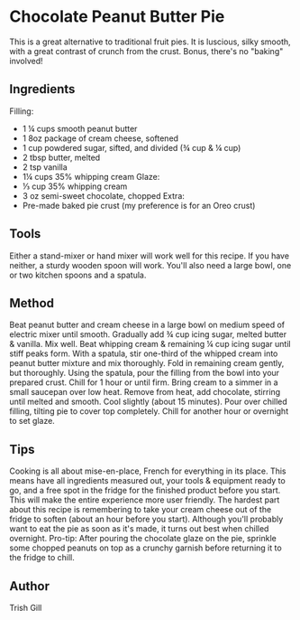 # Chocolate Peanut Butter Pie

This is a great alternative to traditional fruit pies. It is luscious, silky smooth, with a great contrast of crunch from the crust. Bonus, there's no "baking" involved!

## Ingredients

Filling:
- 1 ¼ cups smooth peanut butter
- 1 8oz package of cream cheese, softened
- 1 cup powdered sugar, sifted, and divided (¾ cup & ¼ cup)
- 2 tbsp butter, melted
- 2 tsp vanilla
- 1¼ cups 35% whipping cream 
Glaze:
- ⅓ cup 35% whipping cream
- 3 oz semi-sweet chocolate, chopped
Extra:
- Pre-made baked pie crust (my preference is for an Oreo crust)


## Tools

Either a stand-mixer or hand mixer will work well for this recipe. If you have neither, a sturdy wooden spoon will work. You'll also need a large bowl, one or two kitchen spoons and a spatula.

## Method

Beat peanut butter and cream cheese in a large bowl on medium speed of electric mixer until smooth.  Gradually add ¾ cup icing sugar, melted butter & vanilla. Mix well. Beat whipping cream & remaining ¼ cup icing sugar until stiff peaks form. With a spatula, stir one-third of the whipped cream into peanut butter mixture and mix thoroughly. Fold in remaining cream gently, but thoroughly.  Using the spatula, pour the filling from the bowl into your prepared crust.  Chill for 1 hour or until firm.
Bring cream to a simmer in a small saucepan over low heat.  Remove from heat, add chocolate, stirring until melted and smooth.  Cool slightly (about 15 minutes).  Pour over chilled filling, tilting pie to cover top completely. Chill for another hour or overnight to set glaze.


## Tips

Cooking is all about mise-en-place, French for everything in its place. This means have all ingredients measured out, your tools & equipment ready to go, and a free spot in the fridge for the finished product before you start. This will make the entire experience more user friendly. 
The hardest part about this recipe is remembering to take your cream cheese out of the fridge to soften (about an hour before you start).
Although you'll probably want to eat the pie as soon as it's made, it turns out best when chilled overnight.
Pro-tip: After pouring the chocolate glaze on the pie, sprinkle some chopped peanuts on top as a crunchy garnish before returning it to the fridge to chill.

## Author

Trish Gill
